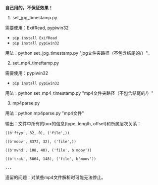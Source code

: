 **自己用的，不保证效果！**

1. set_jpg_timestamp.py

需要使用：ExifRead, pypiwin32

- `pip install ExifRead`
- `pip install pypiwin32`

用法：python set_jpg_timestamp.py "jpg文件夹路径（不包含结尾的/）"。

2. set_mp4_timeftamp.py

需要使用：pypiwin32

- `pip install pypiwin32`

用法：python set_mp4_timestamp.py "mp4文件夹路径（不包含结尾的/）"

3. mp4parse.py

用法：python mp4parse.py "mp4文件"

输出：文件中所有的box的信息(type, length, offset)和所属层次关系：

`((b'ftyp', 32, 0), ('file',))`

`((b'moov', 8372, 32), ('file',))`

`((b'mvhd', 108, 40), ('file', b'moov'))`

`((b'trak', 5064, 148), ('file', b'moov'))`

`...`

遗留的问题：对某些mp4文件解析时可能无法停止。
